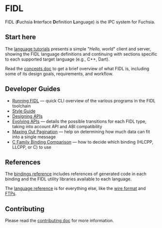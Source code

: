 # FIDL

FIDL (**F**uchsia **I**nterface **D**efinition **L**anguage) is the IPC system for Fuchsia.

## Start here

The [language tutorials][tutorials] presents a simple "*Hello, world*" client
and server, showing the FIDL language definitions and continuing with sections
specific to each supported target language (e.g., C++, Dart).

Read the [concepts doc][concepts] to get a brief overview of what FIDL is,
including some of its design goals, requirements, and workflow.

## Developer Guides
* [Running FIDL][cli] &mdash; quick CLI overview of the various programs in the FIDL toolchain
* [Style Guide][style]
* [Designing APIs][designing-apis]
* [Evolving APIs][evolving-apis] &mdash; details the possible transitions for each FIDL type,
  taking into account API and ABI compatibility
* [Maxing Out Pagination][pagination] &mdash; help on determining how much data can fit into a single
   message
* [C Family Binding Comparison][c-family] &mdash; how to decide which binding (HLCPP, LLCPP, or C) to use

## References

The [bindings reference][bindings-ref] includes references of generated code in each binding and the FIDL
utility libraries available to each language.

The [language reference][language-ref] is for everything else, like the
[wire format][wire-format] and [FTPs][ftps].

## Contributing
Please read the [contributing doc][contributing] for more information.

<!-- xrefs -->
[cli]: /docs/development/languages/fidl/guides/cli.md
[style]: /docs/development/languages/fidl/guides/style.md
[designing-apis]: /docs/development/languages/fidl/guides/api-design.md
[evolving-apis]: /docs/development/languages/fidl/guides/abi-compat.md
[pagination]: /docs/development/languages/fidl/guides/max-out-pagination.md
[c-family]: /docs/development/languages/fidl/guides/c-family-comparison.md

[tutorials]: /docs/development/languages/fidl/tutorials/overview.md
[concepts]: /docs/concepts/fidl/overview.md
[contributing]: /docs/contribute/contributing_to_fidl.md
[bindings-ref]: /docs/reference/fidl/bindings/overview.md
[language-ref]: /docs/reference/fidl/language/language.md
[wire-format]: /docs/reference/fidl/language/wire-format
[ftps]: /docs/contribute/governance/fidl/README.md
